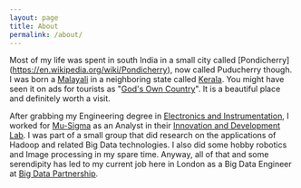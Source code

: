 ```yaml
---
layout: page
title: About
permalink: /about/
---
```


Most of my life was spent in south India in a small city called [Pondicherry]
(https://en.wikipedia.org/wiki/Pondicherry), now called Puducherry though.
I was born a [Malayali](https://en.wikipedia.org/wiki/Malayali) in a neighboring state called [Kerala](https://en.wikipedia.org/wiki/Kerala).
You might have seen it on ads for tourists as "[God's Own Country](https://en.wikipedia.org/wiki/God's_Own_Country#Kerala.2C_India)".
It is a beautiful place and definitely worth a visit.

After grabbing my Engineering degree in [Electronics and Instrumentation](http://www.pec.edu/),
I worked for [Mu-Sigma](http://www.mu-sigma.com/) as an Analyst in
their [Innovation and Development Lab](http://www.mu-sigma.com/analytics/ecosystem/innovation.html).
I was part of a small group that did research on the applications of Hadoop and related Big Data technologies.
I also did some hobby robotics and Image processing in my spare time. Anyway, all of that and some serendipity
has led to my current job here in London as a Big Data Engineer at [Big Data Partnership](http://bigdatapartnership.com).
